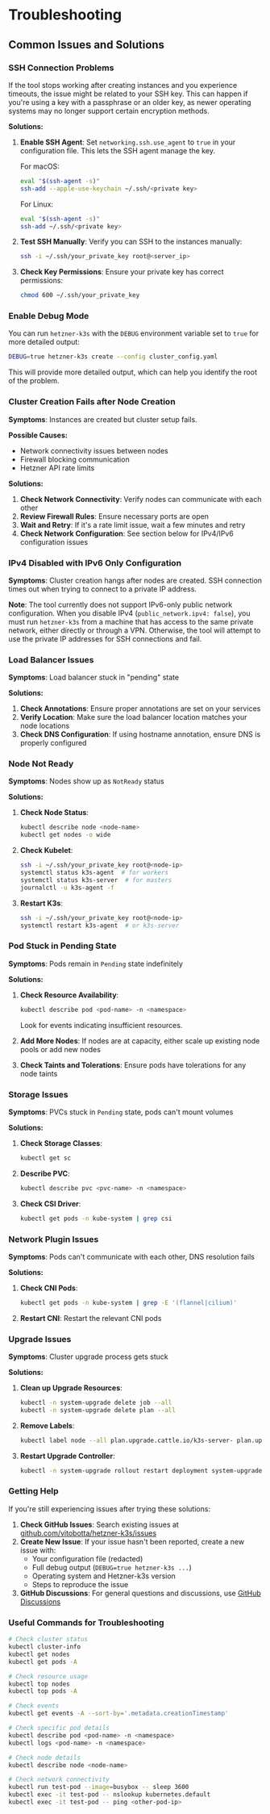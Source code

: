 # Troubleshooting

## Common Issues and Solutions

### SSH Connection Problems

If the tool stops working after creating instances and you experience timeouts, the issue might be related to your SSH key. This can happen if you're using a key with a passphrase or an older key, as newer operating systems may no longer support certain encryption methods.

**Solutions:**
1. **Enable SSH Agent**: Set `networking.ssh.use_agent` to `true` in your configuration file. This lets the SSH agent manage the key.
   
   For macOS:
   ```bash
   eval "$(ssh-agent -s)"
   ssh-add --apple-use-keychain ~/.ssh/<private key>
   ```

   For Linux:
   ```bash
   eval "$(ssh-agent -s)"
   ssh-add ~/.ssh/<private key>
   ```

2. **Test SSH Manually**: Verify you can SSH to the instances manually:
   ```bash
   ssh -i ~/.ssh/your_private_key root@<server_ip>
   ```

3. **Check Key Permissions**: Ensure your private key has correct permissions:
   ```bash
   chmod 600 ~/.ssh/your_private_key
   ```

### Enable Debug Mode

You can run `hetzner-k3s` with the `DEBUG` environment variable set to `true` for more detailed output:

```bash
DEBUG=true hetzner-k3s create --config cluster_config.yaml
```

This will provide more detailed output, which can help you identify the root of the problem.

### Cluster Creation Fails after Node Creation

**Symptoms**: Instances are created but cluster setup fails.

**Possible Causes:**
- Network connectivity issues between nodes
- Firewall blocking communication
- Hetzner API rate limits

**Solutions:**
1. **Check Network Connectivity**: Verify nodes can communicate with each other
2. **Review Firewall Rules**: Ensure necessary ports are open
3. **Wait and Retry**: If it's a rate limit issue, wait a few minutes and retry
4. **Check Network Configuration**: See section below for IPv4/IPv6 configuration issues

### IPv4 Disabled with IPv6 Only Configuration

**Symptoms**: Cluster creation hangs after nodes are created. SSH connection times out when trying to connect to a private IP address.

**Note**: The tool currently does not support IPv6-only public network configuration. When you disable IPv4 (`public_network.ipv4: false`), you must run `hetzner-k3s` from a machine that has access to the same private network, either directly or through a VPN. Otherwise, the tool will attempt to use the private IP addresses for SSH connections and fail.

### Load Balancer Issues

**Symptoms**: Load balancer stuck in "pending" state

**Solutions:**
1. **Check Annotations**: Ensure proper annotations are set on your services
2. **Verify Location**: Make sure the load balancer location matches your node locations
3. **Check DNS Configuration**: If using hostname annotation, ensure DNS is properly configured

### Node Not Ready

**Symptoms**: Nodes show up as `NotReady` status

**Solutions:**
1. **Check Node Status**:
   ```bash
   kubectl describe node <node-name>
   kubectl get nodes -o wide
   ```

2. **Check Kubelet**:
   ```bash
   ssh -i ~/.ssh/your_private_key root@<node-ip>
   systemctl status k3s-agent  # for workers
   systemctl status k3s-server  # for masters
   journalctl -u k3s-agent -f
   ```

3. **Restart K3s**:
   ```bash
   ssh -i ~/.ssh/your_private_key root@<node-ip>
   systemctl restart k3s-agent  # or k3s-server
   ```

### Pod Stuck in Pending State

**Symptoms**: Pods remain in `Pending` state indefinitely

**Solutions:**
1. **Check Resource Availability**:
   ```bash
   kubectl describe pod <pod-name> -n <namespace>
   ```
   Look for events indicating insufficient resources.

2. **Add More Nodes**: If nodes are at capacity, either scale up existing node pools or add new nodes

3. **Check Taints and Tolerations**: Ensure pods have tolerations for any node taints

### Storage Issues

**Symptoms**: PVCs stuck in `Pending` state, pods can't mount volumes

**Solutions:**
1. **Check Storage Classes**:
   ```bash
   kubectl get sc
   ```

2. **Describe PVC**:
   ```bash
   kubectl describe pvc <pvc-name> -n <namespace>
   ```

3. **Check CSI Driver**:
   ```bash
   kubectl get pods -n kube-system | grep csi
   ```

### Network Plugin Issues

**Symptoms**: Pods can't communicate with each other, DNS resolution fails

**Solutions:**
1. **Check CNI Pods**:
   ```bash
   kubectl get pods -n kube-system | grep -E '(flannel|cilium)'
   ```

2. **Restart CNI**: Restart the relevant CNI pods

### Upgrade Issues

**Symptoms**: Cluster upgrade process gets stuck

**Solutions:**
1. **Clean up Upgrade Resources**:
   ```bash
   kubectl -n system-upgrade delete job --all
   kubectl -n system-upgrade delete plan --all
   ```

2. **Remove Labels**:
   ```bash
   kubectl label node --all plan.upgrade.cattle.io/k3s-server- plan.upgrade.cattle.io/k3s-agent-
   ```

3. **Restart Upgrade Controller**:
   ```bash
   kubectl -n system-upgrade rollout restart deployment system-upgrade-controller
   ```

### Getting Help

If you're still experiencing issues after trying these solutions:

1. **Check GitHub Issues**: Search existing issues at [github.com/vitobotta/hetzner-k3s/issues](https://github.com/vitobotta/hetzner-k3s/issues)
2. **Create New Issue**: If your issue hasn't been reported, create a new issue with:
   - Your configuration file (redacted)
   - Full debug output (`DEBUG=true hetzner-k3s ...`)
   - Operating system and Hetzner-k3s version
   - Steps to reproduce the issue
3. **GitHub Discussions**: For general questions and discussions, use [GitHub Discussions](https://github.com/vitobotta/hetzner-k3s/discussions)

### Useful Commands for Troubleshooting

```bash
# Check cluster status
kubectl cluster-info
kubectl get nodes
kubectl get pods -A

# Check resource usage
kubectl top nodes
kubectl top pods -A

# Check events
kubectl get events -A --sort-by='.metadata.creationTimestamp'

# Check specific pod details
kubectl describe pod <pod-name> -n <namespace>
kubectl logs <pod-name> -n <namespace>

# Check node details
kubectl describe node <node-name>

# Check network connectivity
kubectl run test-pod --image=busybox -- sleep 3600
kubectl exec -it test-pod -- nslookup kubernetes.default
kubectl exec -it test-pod -- ping <other-pod-ip>
```
